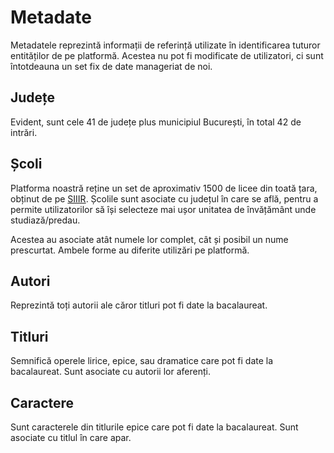 # Metadate

Metadatele reprezintă informații de referință utilizate în identificarea tuturor entităților de pe platformă. Acestea nu pot fi modificate de utilizatori, ci sunt întotdeauna un set fix de date manageriat de noi.

## Județe

Evident, sunt cele 41 de județe plus municipiul București, în total 42 de intrări.

## Școli

Platforma noastră reține un set de aproximativ 1500 de licee din toată țara, obținut de pe [SIIIR][1]. Școlile sunt asociate cu județul în care se află, pentru a permite utilizatorilor să își selecteze mai ușor unitatea de învățământ unde studiază/predau.

Acestea au asociate atât numele lor complet, cât și posibil un nume prescurtat. Ambele forme au diferite utilizări pe platformă.

## Autori

Reprezintă toți autorii ale căror titluri pot fi date la bacalaureat.

## Titluri

Semnifică operele lirice, epice, sau dramatice care pot fi date la bacalaureat. Sunt asociate cu autorii lor aferenți.

## Caractere

Sunt caracterele din titlurile epice care pot fi date la bacalaureat. Sunt asociate cu titlul în care apar.

[1]: https://www.siiir.edu.ro/
